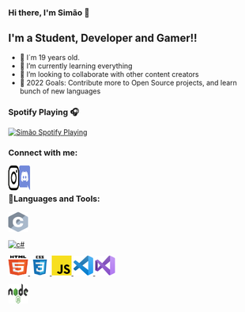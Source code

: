### Hi there, I'm Simão 👋



## I'm a Student, Developer and Gamer!!

- 👨‍ I´m 19 years old.
- 🌱 I’m currently learning everything
- 👯 I’m looking to collaborate with other content creators
- 🥅 2022 Goals: Contribute more to Open Source projects, and learn bunch of new languages


### Spotify Playing 🎧

[<img src="https://novatorem-khaki-one.vercel.app/api/spotify-playing" alt="Simão Spotify Playing" width="350" />](https://open.spotify.com/user/hhvscpqrhul3xbzamj9kaic5t)


### Connect with me:

[<img align="left" alt="Simão | Instagram" width="22px" src="https://github.com/S1M40/S1M40/blob/main/logos/instagram-icon.svg" width="50" height="50" />][instagram]
[<img align="left" alt="Invicta | Discord" width="22px" src="https://github.com/S1M40/S1M40/blob/main/logos/discord.svg" width="50" height="50" />][discord]

<br />
<br />

### 🔨Languages and Tools:

<p align="left">
<a href="https://devdocs.io/c/" target="_blank"> <img src="https://github.com/S1M40/S1M40/blob/main/logos/c.svg" alt="c" width="40" height="40"/> </a> 

<a href="https://docs.microsoft.com/en-us/dotnet/csharp/" target="_blank"> <img src="https://github.com/S1M40/S1M40/blob/main/c-sharp.svg" alt="c#" width="40" height="40"/> </a> 

<a href="https://www.w3.org/html/" target="_blank"> <img src="https://github.com/S1M40/S1M40/blob/main/logos/html-5.svg" alt="html5" width="40" height="40"/> </a>
<a href="https://www.w3schools.com/css/" target="_blank"> <img src="https://github.com/S1M40/S1M40/blob/main/logos/css3.svg" alt="css3" width="40" height="40"/> </a> 
<a href="https://developer.mozilla.org/en-US/docs/Web/JavaScript" target="_blank"> <img src="https://github.com/S1M40/S1M40/blob/main/logos/javascript.svg" alt="javascript" width="40" height="40"/> </a> 
<a href="https://code.visualstudio.com/" target="_blank"> <img src="https://github.com/S1M40/S1M40/blob/main/logos/visual-studio-code.svg" alt="vscode" width="40" height="40"/> </a> 
<a href="https://visualstudio.microsoft.com/" target="_blank"> <img src="https://github.com/S1M40/S1M40/blob/main/logos/visual-studio.svg" alt="visual studio" width="40" height="40"/> </a> 
</p>

<p align="left">
<a href="https://nodejs.org" target="_blank"> <img src="https://github.com/S1M40/S1M40/blob/main/logos/nodejs.svg" alt="nodejs" width="40" height="40"/> </a>
</p>




[instagram]: https://www.instagram.com/_.simas016._/
[discord]: https://discord.gg/fdRauP4GbU
